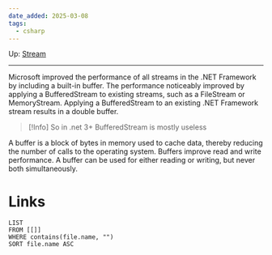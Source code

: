 ```yaml
---
date_added: 2025-03-08
tags:
  - csharp
---
```

Up: [Stream](Stream.md)
___
 Microsoft improved the performance of all streams in the .NET Framework by including a built-in buffer. The performance noticeably improved by applying a BufferedStream to existing streams, such as a FileStream or MemoryStream. Applying a BufferedStream to an existing .NET Framework stream results in a double buffer.

>[!Info]
> So in .net 3+ BufferedStream is mostly useless

A buffer is a block of bytes in memory used to cache data, thereby reducing the number of calls to the operating system. Buffers improve read and write performance. A buffer can be used for either reading or writing, but never both simultaneously.
# Links
```dataview
LIST
FROM [[]]
WHERE contains(file.name, "")
SORT file.name ASC
```
